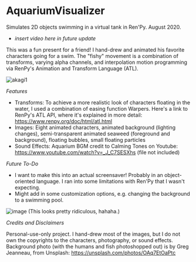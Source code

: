 # AquariumVisualizer
Simulates 2D objects swimming in a virtual tank in Ren'Py. August 2020.

- *insert video here in future update*

This was a fun present for a friend! I hand-drew and animated his favorite characters going for a swim. The "fishy" movement is a combination of transforms, varying alpha channels, and interpolation motion programming via RenPy's Animation and Transform Language (ATL).

![akagi1](https://user-images.githubusercontent.com/80881875/113247044-2f32d480-9288-11eb-8848-43f66b92b417.png)

*Features*
 - Transforms: To achieve a more realistic look of characters floating in the water, I used a combination of easing function Warpers. Here's a link to RenPy's ATL API, where it's explained in more detail: https://www.renpy.org/doc/html/atl.html
 - Images: Eight animated characters, animated background (lighting changes), semi-transparent animated seaweed (foreground and background), floating bubbles, small floating particles
 - Sound Effects: Aquarium BGM credit to Calming Tones on Youtube: https://www.youtube.com/watch?v=_J_C7SESXhs (file not included)

*Future To-Do*
- I want to make this into an actual screensaver! Probably in an object-oriented language. I ran into some limitations with Ren'Py that I wasn't expecting.
- Might add in some customization options, e.g. changing the background to a swimming pool.

![image](https://user-images.githubusercontent.com/80881875/113245316-b1b99500-9284-11eb-99b4-ae55a469a162.png)
(This looks pretty ridiculous, hahaha.)


*Credits and Disclaimers*

Personal-use-only project. I hand-drew most of the images, but I do not own the copyrights to the characters, photography, or sound effects.
Background photo (with the humans and fish photoshopped out) is by Greg Jeanneau, from Unsplash: https://unsplash.com/photos/OAq7EtOaPtc
